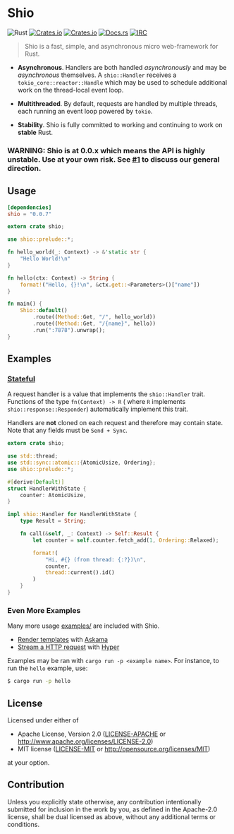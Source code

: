 # Shio
![Rust](https://img.shields.io/badge/rust-stable-brightgreen.svg)
[![Crates.io](https://img.shields.io/crates/v/shio.svg)](https://crates.io/crates/shio)
[![Crates.io](https://img.shields.io/crates/d/shio.svg)](https://crates.io/crates/shio)
[![Docs.rs](https://docs.rs/shio/badge.svg)](https://docs.rs/shio)
[![IRC](https://img.shields.io/badge/chat-%23shio-yellow.svg)](https://kiwiirc.com/client/irc.mozilla.org/#shio)
> Shio is a fast, simple, and asynchronous micro web-framework for Rust.

 - **Asynchronous**. Handlers are both handled _asynchronously_ and may be _asynchronous_ themselves. A `shio::Handler` receives a `tokio_core::reactor::Handle` which may be used to schedule additional work on the thread-local event loop.

 - **Multithreaded**. By default, requests are handled by multiple threads, each running an event loop powered by `tokio`.

 - **Stability**. Shio is fully committed to working and continuing to work on **stable** Rust.

### WARNING: Shio is at 0.0.x which means the API is highly unstable. Use at your own risk. See [#1](https://github.com/mehcode/shio-rs/issues/1) to discuss our general direction.

## Usage

```toml
[dependencies]
shio = "0.0.7"
```

```rust
extern crate shio;

use shio::prelude::*;

fn hello_world(_: Context) -> &'static str {
    "Hello World!\n"
}

fn hello(ctx: Context) -> String {
    format!("Hello, {}!\n", &ctx.get::<Parameters>()["name"])
}

fn main() {
    Shio::default()
        .route((Method::Get, "/", hello_world))
        .route((Method::Get, "/{name}", hello))
        .run(":7878").unwrap();
}
```

## Examples

### [Stateful](examples/stateful/src/main.rs)

A request handler is a value that implements the `shio::Handler` trait.
Functions of the type `fn(Context) -> R` (
where `R` implements `shio::response::Responder`) automatically
implement this trait.

Handlers are **not** cloned on each request and therefore may contain state.
Note that any fields must be `Send + Sync`.

```rust
extern crate shio;

use std::thread;
use std::sync::atomic::{AtomicUsize, Ordering};
use shio::prelude::*;

#[derive(Default)]
struct HandlerWithState {
    counter: AtomicUsize,
}

impl shio::Handler for HandlerWithState {
    type Result = String;

    fn call(&self, _: Context) -> Self::Result {
        let counter = self.counter.fetch_add(1, Ordering::Relaxed);

        format!(
            "Hi, #{} (from thread: {:?})\n",
            counter,
            thread::current().id()
        )
    }
}
```

### Even More Examples

Many more usage [examples/](https://github.com/mehcode/shio-rs/tree/master/examples) are included with Shio.

  - [Render templates](examples/templates_askama/src/main.rs) with [Askama](https://github.com/djc/askama)
  - [Stream a HTTP request](examples/proxy/src/main.rs) with [Hyper](https://github.com/hyperium/hyper)

Examples may be ran with `cargo run -p <example name>`.
For instance, to run the `hello` example, use:

```bash
$ cargo run -p hello
```

## License

Licensed under either of

 * Apache License, Version 2.0
   ([LICENSE-APACHE](LICENSE-APACHE) or http://www.apache.org/licenses/LICENSE-2.0)
 * MIT license
   ([LICENSE-MIT](LICENSE-MIT) or http://opensource.org/licenses/MIT)

at your option.

## Contribution

Unless you explicitly state otherwise, any contribution intentionally submitted
for inclusion in the work by you, as defined in the Apache-2.0 license, shall be
dual licensed as above, without any additional terms or conditions.
